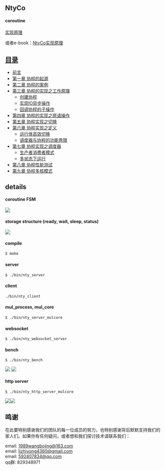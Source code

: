 ## NtyCo

#### coroutine
[实现原理](https://github.com/wangbojing/NtyCo/wiki/NtyCo%E7%9A%84%E5%AE%9E%E7%8E%B0)
  
或者e-book：[NtyCo实现原理](http://ntycobook.ntytcp.com/)

## [目录](http://ntycobook.ntytcp.com/index.html)
* [前言](http://ntycobook.ntytcp.com/charpter0/index.html)
* [第一章 协程的起源](http://ntycobook.ntytcp.com/chapter1/1_0.html)
* [第二章 协程的案例](http://ntycobook.ntytcp.com/chapter2/2_0.html)
* [第三章 协程的实现之工作原理](http://ntycobook.ntytcp.com/index.html)
    * [创建协程](http://ntycobook.ntytcp.com/index.html)
    * [实现IO异步操作](http://ntycobook.ntytcp.com/index.html)
    * [回调协程的子操作](http://ntycobook.ntytcp.com/index.html)
* [第四章 协程的实现之原语操作](http://ntycobook.ntytcp.com/index.html)
* [第五章 协程实现之切换](http://ntycobook.ntytcp.com/index.html)
* [第六章 协程实现之定义](http://ntycobook.ntytcp.com/index.html)
    * [运行体高效切换](http://ntycobook.ntytcp.com/index.html)
    * [调度器与协程的功能界限](http://ntycobook.ntytcp.com/index.html)
* [第七章 协程实现之调度器](http://ntycobook.ntytcp.com/index.html)
    * [生产者消费者模式](http://ntycobook.ntytcp.com/index.html)
    * [多状态下运行](http://ntycobook.ntytcp.com/index.html)
* [第八章 协程性能测试](http://ntycobook.ntytcp.com/index.html)
* [第九章 协程多核模式](http://ntycobook.ntytcp.com/index.html)

## details
#### coroutine FSM
![](http://bojing.wang/wp-content/uploads/2018/08/status_machine.png)

#### storage structure (ready, wait, sleep, status)
![](http://bojing.wang/wp-content/uploads/2018/08/6.1.png)


#### compile

```
$ make
```


#### server 
```
$ ./bin/nty_server
```
#### client
```
./bin/nty_client
```

#### mul_process, mul_core
```
$ ./bin/nty_server_mulcore
```
#### websocket
```
$ ./bin/nty_websocket_server
```

#### bench
```
$ ./bin/nty_bench
```
![](http://bojing.wang/wp-content/uploads/2018/08/nty_bench_ntyco.png)
![](http://bojing.wang/wp-content/uploads/2018/08/nty_bench_nginx.png)


#### http server
```
$ ./bin/nty_http_server_mulcore
```

![](http://bojing.wang/wp-content/uploads/2018/08/ntyco_ab.png)![](http://bojing.wang/wp-content/uploads/2018/08/nginx_ab.png)

##  鸣谢
在此要特别感谢我们的团队的每一位成员的努力，也特别感谢背后默默支持我们的家人们。如果你有任何疑问，或者想和我们探讨技术请联系我们：

email: 1989wangbojing@163.com  
email: lizhiyong4360@gmail.com  
email: 592407834@qq.com  
qq群: 829348971